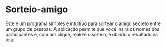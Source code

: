 # Sorteio-amigo
Este é um programa simples e intuitivo para sortear o amigo secreto entre um grupo de pessoas. A aplicação permite que você insira os nomes dos participantes e, com um clique, realize o sorteio, exibindo o resultado na tela.
